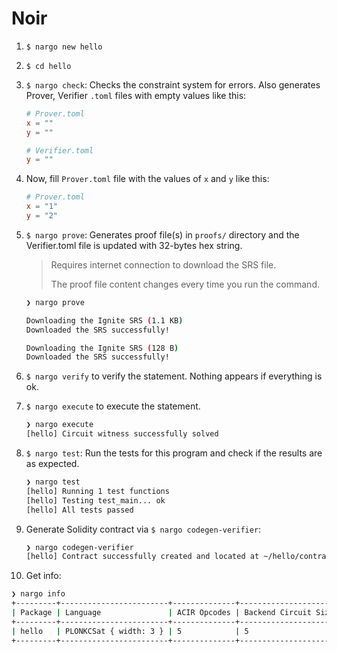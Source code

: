 # Noir

1. `$ nargo new hello`
2. `$ cd hello`
3. `$ nargo check`: Checks the constraint system for errors. Also generates Prover, Verifier `.toml` files with empty values like this:

   ```toml
   # Prover.toml
   x = ""
   y = ""

   # Verifier.toml
   y = ""
   ```

4. Now, fill `Prover.toml` file with the values of `x` and `y` like this:

   ```toml
   # Prover.toml
   x = "1"
   y = "2"
   ```

5. `$ nargo prove`: Generates proof file(s) in `proofs/` directory and the Verifier.toml file is updated with 32-bytes hex string.

   > Requires internet connection to download the SRS file.
   >
   > The proof file content changes every time you run the command.

   ```sh
   ❯ nargo prove

   Downloading the Ignite SRS (1.1 KB)
   Downloaded the SRS successfully!

   Downloading the Ignite SRS (128 B)
   Downloaded the SRS successfully!
   ```

6. `$ nargo verify` to verify the statement. Nothing appears if everything is ok.
7. `$ nargo execute` to execute the statement.

   ```sh
   ❯ nargo execute
   [hello] Circuit witness successfully solved
   ```

8. `$ nargo test`: Run the tests for this program and check if the results are as expected.

   ```sh
   ❯ nargo test
   [hello] Running 1 test functions
   [hello] Testing test_main... ok
   [hello] All tests passed
   ```

9. Generate Solidity contract via `$ nargo codegen-verifier`:

   ```sh
   ❯ nargo codegen-verifier
   [hello] Contract successfully created and located at ~/hello/contract/hello/plonk_vk.sol
   ```

10. Get info:

```sh
❯ nargo info
+---------+------------------------+--------------+----------------------+
| Package | Language               | ACIR Opcodes | Backend Circuit Size |
+---------+------------------------+--------------+----------------------+
| hello   | PLONKCSat { width: 3 } | 5            | 5                    |
+---------+------------------------+--------------+----------------------+
```
